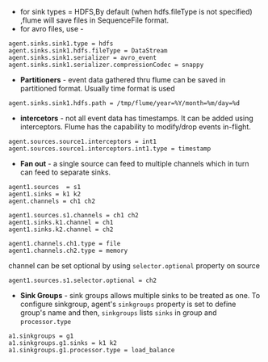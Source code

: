 - for sink types = HDFS,By default (when hdfs.fileType is not specified) ,flume will save files in SequenceFile format. 
- for avro files, use - 
``` 
agent.sinks.sink1.type = hdfs
agent.sinks.sink1.hdfs.fileType = DataStream
agent.sinks.sink1.serializer = avro_event
agent.sinks.sink1.serializer.compressionCodec = snappy

```

- **Partitioners** - event data gathered thru flume can be saved in partitioned format. Usually time format is used 

```
agent.sinks.sink1.hdfs.path = /tmp/flume/year=%Y/month=%m/day=%d
```

- **intercetors** - not all event data has timestamps. It can be added using interceptors.
  Flume has the capability to modify/drop events in-flight. 

```
agent.sources.source1.interceptors = int1
agent.sources.source1.interceptors.int1.type = timestamp
```


- **Fan out** - a single source can feed to multiple channels which in turn can feed to separate sinks.

```
agent1.sources  = s1
agent1.sinks = k1 k2
agent.channels = ch1 ch2

agent1.sources.s1.channels = ch1 ch2
agent1.sinks.k1.channel = ch1
agent1.sinks.k2.channel = ch2

agent1.channels.ch1.type = file
agent1.channels.ch2.type = memory

```

channel can be set optional by using `selector.optional` property on source

`agent1.sources.s1.selector.optional = ch2`

- **Sink Groups** - sink groups allows multiple sinks to be treated as one. To configure sinkgroup, agent's `sinkgroups` property 
is set to define group's name and then, `sinkgroups` lists `sinks` in group and `processor.type`

```
a1.sinkgroups = g1
a1.sinkgroups.g1.sinks = k1 k2
a1.sinkgroups.g1.processor.type = load_balance
```



